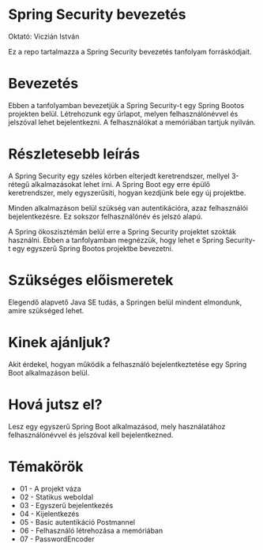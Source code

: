 # Spring Security bevezetés

Oktató: Viczián István

Ez a repo tartalmazza a Spring Security bevezetés tanfolyam forráskódjait.

# Bevezetés

Ebben a tanfolyamban bevezetjük a Spring Security-t egy Spring Bootos projekten belül.
Létrehozunk egy űrlapot, melyen felhasználónévvel és jelszóval lehet bejelentkezni.
A felhasználókat a memóriában tartjuk nyilván.

# Részletesebb leírás

A Spring Security egy széles körben elterjedt keretrendszer, mellyel
3-rétegű alkalmazásokat lehet írni. A Spring Boot egy erre épülő
keretrendszer, mely egyszerűsíti, hogyan kezdjünk bele egy
új projektbe.

Minden alkalmazáson belül szükség van autentikációra, azaz felhasználói
bejelentkezésre. Ez sokszor felhasználónév és jelszó alapú.

A Spring ökoszisztémán belül erre a Spring Security projektet szokták használni.
Ebben a tanfolyamban megnézzük, hogy lehet e Spring Security-t egy egyszerű
Spring Bootos projektbe bevezetni.

# Szükséges előismeretek

Elegendő alapvető Java SE tudás, a Springen belül mindent elmondunk,
amire szükséged lehet.

# Kinek ajánljuk?

Akit érdekel, hogyan működik a felhasználó bejelentkeztetése egy Spring Boot 
alkalmazáson belül.

# Hová jutsz el?

Lesz egy egyszerű Spring Boot alkalmazásod, mely használatához felhasználónévvel
és jelszóval kell bejelentkezned.

# Témakörök

* 01 - A projekt váza
* 02 - Statikus weboldal
* 03 - Egyszerű bejelentkezés
* 04 - Kijelentkezés
* 05 - Basic autentikáció Postmannel
* 06 - Felhasználó létrehozása a memóriában
* 07 - PasswordEncoder

